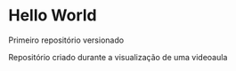 # Hello World
 Primeiro repositório versionado

 Repositório criado durante a visualização de uma videoaula
